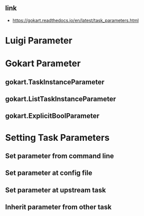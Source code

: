 ## link

- https://gokart.readthedocs.io/en/latest/task_parameters.html

# Luigi Parameter

# Gokart Parameter

## gokart.TaskInstanceParameter

## gokart.ListTaskInstanceParameter

## gokart.ExplicitBoolParameter

# Setting Task Parameters

## Set parameter from command line

## Set parameter at config file

## Set parameter at upstream task

## Inherit parameter from other task
